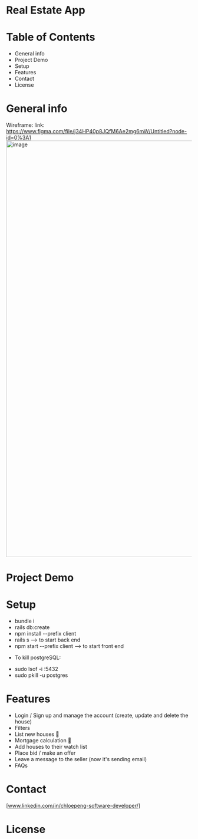# Real Estate App

# Table of Contents 
*   General info 
*   Project Demo 
*   Setup
*   Features 
*   Contact 
*   License


#   General info

Wireframe:
link: https://www.figma.com/file/j34HP40p8JQfM6Ae2mg6mW/Untitled?node-id=0%3A1
<img width="1130" alt="image" src="https://user-images.githubusercontent.com/61214246/172072718-30dafb73-2c6d-4ef6-864e-11f6db2a99a3.png">




#   Project Demo 

#   Setup
- bundle i
- rails db:create
- npm install --prefix client
- rails s --> to start back end
- npm start --prefix client --> to start front end

* To kill postgreSQL: 
- sudo lsof -i :5432
- sudo pkill -u postgres

#   Features 

- Login / Sign up and manage the account (create, update and delete the house)
- Filters
- List new houses 🏡 
- Mortgage calculation 🧮 
- Add houses to their watch list
- Place bid / make an offer
- Leave a message to the seller (now it's sending email)
- FAQs

#   Contact 
[www.linkedin.com/in/chloepeng-software-developer/]

#   License
